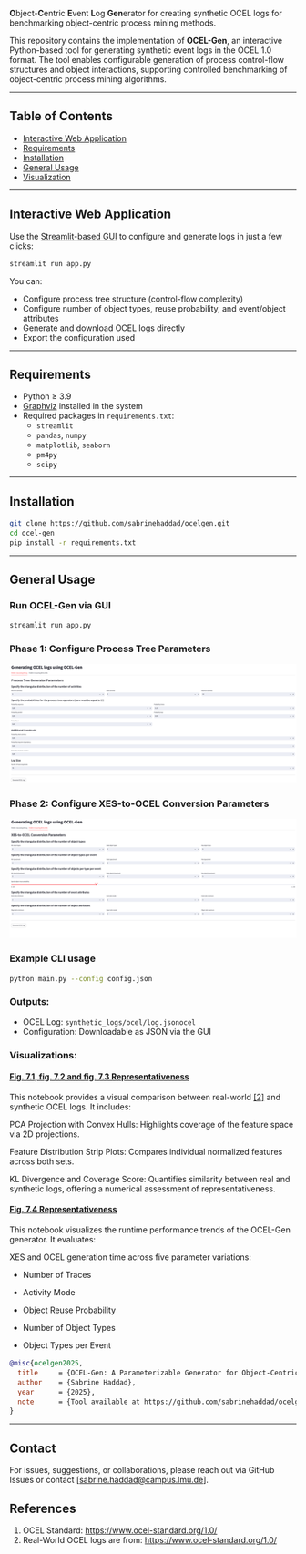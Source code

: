 
**O**bject-**C**entric **E**vent **L**og **Gen**erator for creating synthetic OCEL logs for benchmarking object-centric process mining methods.

This repository contains the implementation of **OCEL-Gen**, an interactive Python-based tool for generating synthetic event logs in the OCEL 1.0 format. The tool enables configurable generation of process control-flow structures and object interactions, supporting controlled benchmarking of object-centric process mining algorithms.

---

## Table of Contents

- [ Interactive Web Application](#interactive-web-application)
- [ Requirements](#requirements)
- [ Installation](#installation)
- [ General Usage](#general-usage)
- [ Visualization](#visualization)


---

## Interactive Web Application

Use the [Streamlit-based GUI](https://streamlit.io) to configure and generate logs in just a few clicks:

```bash
streamlit run app.py
```

You can:
- Configure process tree structure (control-flow complexity)
- Configure number of object types, reuse probability, and event/object attributes
- Generate and download OCEL logs directly
- Export the configuration used

---

## Requirements

- Python ≥ 3.9  
- [Graphviz](https://graphviz.org/download/) installed in the system  
- Required packages in `requirements.txt`:
  - `streamlit`
  - `pandas`, `numpy`
  - `matplotlib`, `seaborn`
  - `pm4py`
  - `scipy`

---

## Installation

```bash
git clone https://github.com/sabrinehaddad/ocelgen.git
cd ocel-gen
pip install -r requirements.txt
```

---

## General Usage

### Run OCEL-Gen via GUI

```bash
streamlit run app.py
```
###  Phase 1: Configure Process Tree Parameters
![Phase 1](screenshots/phase1.png)

###  Phase 2: Configure XES-to-OCEL Conversion Parameters
![Phase 2](screenshots/phase2.png)


### Example CLI usage

```bash
python main.py --config config.json
```

### Outputs:
- OCEL Log: `synthetic_logs/ocel/log.jsonocel`
- Configuration: Downloadable as JSON via the GUI

### Visualizations:
#### [Fig.  7.1, fig. 7.2 and fig. 7.3 Representativeness](notebooks/representativeness.ipynb)
This notebook provides a visual comparison between real-world [[2]](#references) and synthetic OCEL logs. It includes:

PCA Projection with Convex Hulls: Highlights coverage of the feature space via 2D projections.

Feature Distribution Strip Plots: Compares individual normalized features across both sets.

KL Divergence and Coverage Score: Quantifies similarity between real and synthetic logs, offering a numerical assessment of representativeness.


#### [Fig.  7.4 Representativeness](notebooks/runtime.ipynb)
This notebook visualizes the runtime performance trends of the OCEL-Gen generator. It evaluates:

XES and OCEL generation time across five parameter variations:

- Number of Traces

- Activity Mode

- Object Reuse Probability

- Number of Object Types

- Object Types per Event
```bibtex
@misc{ocelgen2025,
  title     = {OCEL-Gen: A Parameterizable Generator for Object-Centric Event Logs},
  author    = {Sabrine Haddad},
  year      = {2025},
  note      = {Tool available at https://github.com/sabrinehaddad/ocelgen}
}
```

---

## Contact

For issues, suggestions, or collaborations, please reach out via GitHub Issues or contact [sabrine.haddad@campus.lmu.de].

## References
1. OCEL Standard: https://www.ocel-standard.org/1.0/
2. Real-World OCEL logs are from: https://www.ocel-standard.org/1.0/
